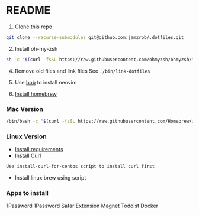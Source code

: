 # README


1. Clone this repo
```bash
git clone --recurse-submodules git@github.com:jamzrob/.dotfiles.git
```

2. Install oh-my-zsh
```bash
sh -c "$(curl -fsSL https://raw.githubusercontent.com/ohmyzsh/ohmyzsh/master/tools/install.sh)"
```

4. Remove old files and link files
See `./bin/link-dotfiles`

5. Use [bob](https://github.com/MordechaiHadad/bob) to install neovim

6. [Install homebrew](https://docs.brew.sh/)
 
### Mac Version
```bash
/bin/bash -c "$(curl -fsSL https://raw.githubusercontent.com/Homebrew/install/HEAD/install.sh)"
```

### Linux Version

- [Install requirements](Ihttps://docs.brew.sh/Homebrew-on-Linux#requirements)
- Install Curl
```bash 
Use install-curl-for-centos script to install curl first
```
- Install linux brew using script

### Apps to install

1Password
1Password Safar Extension
Magnet
Todoist
Docker





